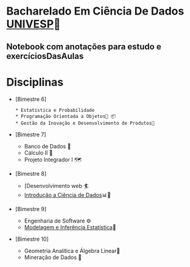 # Bacharelado Em Ciência De Dados [UNIVESP](https://univesp.br/cursos/bacharel-em-ciencia-de-dados)🚀
## Notebook com anotações para estudo e exercíciosDasAulas


Disciplinas
=================
<!--ts-->

* [Bimestre 6]

      * Estatística e Probabilidade
      * Programação Orientada a Objetos🧮 📦
      * Gestão da Inovação e Desenvolvimento de Produtos💯
      
 * [Bimestre 7]  
      * Banco de Dados 🎲
      * Cálculo II 🔢
      * Projeto Integrador I 🗺️
      
 * [Bimestre 8]
      * [Desenvolvimento web 🏄
      * [Introdução a Ciência de Dados](https://github.com/Aelso/Introducao-a-Ciencia-de-Dados-COM350.git)📊🎲

 * [Bimestre 9]
      * Engenharia de Software ⚙️
      * [Modelagem e Inferência Estatística](https://github.com/Aelso/Modelagem-e-Inferencia-Estatistica-PES310-UNIVESP-.git)🎯

 * [Bimestre 10]
      * Geometria Analítica e Álgebra Linear🔢
      * Mineração de Dados 👷
<!--te-->
